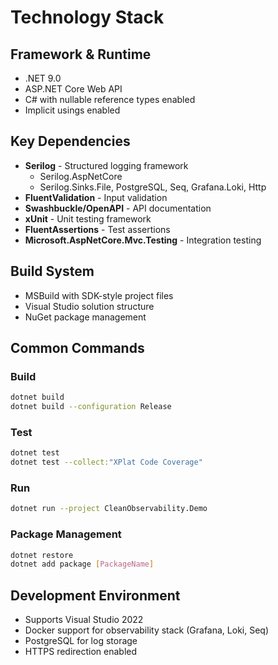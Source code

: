 # Technology Stack

## Framework & Runtime
- .NET 9.0
- ASP.NET Core Web API
- C# with nullable reference types enabled
- Implicit usings enabled

## Key Dependencies
- **Serilog** - Structured logging framework
  - Serilog.AspNetCore
  - Serilog.Sinks.File, PostgreSQL, Seq, Grafana.Loki, Http
- **FluentValidation** - Input validation
- **Swashbuckle/OpenAPI** - API documentation
- **xUnit** - Unit testing framework
- **FluentAssertions** - Test assertions
- **Microsoft.AspNetCore.Mvc.Testing** - Integration testing

## Build System
- MSBuild with SDK-style project files
- Visual Studio solution structure
- NuGet package management

## Common Commands

### Build
```bash
dotnet build
dotnet build --configuration Release
```

### Test
```bash
dotnet test
dotnet test --collect:"XPlat Code Coverage"
```

### Run
```bash
dotnet run --project CleanObservability.Demo
```

### Package Management
```bash
dotnet restore
dotnet add package [PackageName]
```

## Development Environment
- Supports Visual Studio 2022
- Docker support for observability stack (Grafana, Loki, Seq)
- PostgreSQL for log storage
- HTTPS redirection enabled
